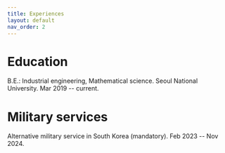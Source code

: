 ```yaml
---
title: Experiences
layout: default
nav_order: 2
---
```


# Education

B.E.: Industrial engineering, Mathematical science. Seoul National University. Mar 2019 -- current.

# Military services

Alternative military service in South Korea (mandatory). Feb 2023 -- Nov 2024.
